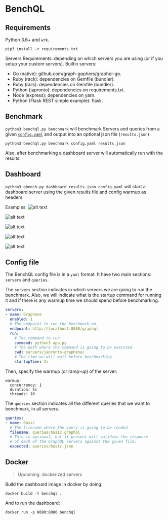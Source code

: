 # BenchQL 

## Requirements

Python 3.6+ and `wrk`.

```shell
pip3 install -r requirements.txt
```
Servers Requirements: depending on which servers you are using (or if you setup your custom servers).
Builtin servers:
 - Go (native): github.com/graph-gophers/graphql-go.
 - Ruby (rack): dependencies on Gemfile (bundler).
 - Ruby (rails): dependencies on Gemfile (bundler).
 - Python (japronto): dependencies on requirements.txt.
 - Node (express): dependencies on yarn.
 - Python (Flask REST simple example): flask.

## Benchmark

`python3 benchql.py benchmark` will benchmark Servers and queries from a given [`config.yaml`](#config-file) and output into an optional json file (`results.json`)

```shell
python3 benchql.py benchmark config.yaml results.json
```

Also, after benchmarking a dashboard server will automatically run with the results.

## Dashboard

`python3 gbench.py dashboard results.json config.yaml` will start a dashboard server using the given results file and config warmup as headers.

Examples:
![alt text](https://ibb.co/6XRXpd9)

![alt text](https://ibb.co/Px0q6dL)

![alt text](https://ibb.co/ZJxB6yn)

![alt text](https://ibb.co/g78GxWW)

![alt text](https://ibb.co/ZJxB6yn)

## Config file

The BenchQL config file is in a `yaml` format. It have two main sections: `servers` and `queries`.

The `servers` section indicates in which servers we are going to run the benchmark.
Also, we will indicate what is the startup command for running it and if there is any warmup time we should spend before benchmarking.

```yaml
servers:
- name: Graphene
  enabled: 1
  # The endpoint to run the benchmark on
  endpoint: http://localhost:8080/graphql
  run:
    # The command to run
    command: python3 app.py
    # The path where the command is going to be executed
    cwd: servers/japronto-graphene/
    # The time we will wait before benchmarking
    startupTime: 2s


```
Then, specify the warmup (or ramp-up) of the server:
```
warmup:
  concurrency: 1
  duration: 5s
  threads: 10
```
The `queries` section indicates all the different queries that we want to benchmark, in all servers.

```yaml
queries:
- name: Basic
  # The filename where the query is going to be readed
  filename: queries/basic.graphql
  # This is optional, but if present will validate the response
  # of each of the GraphQL servers against the given file.
  expected: queries/basic.json
```

## Docker

> Upcoming: dockerized servers


Build the dashboard image in docker by doing:

```
docker build -t benchql .
```

And to run the dashboard:

```
docker run -p 8080:8080 benchql 
```

